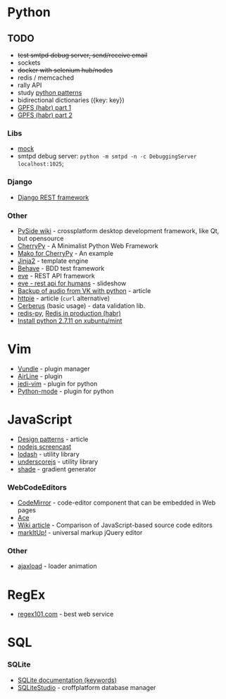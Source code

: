 # Python

## TODO
- ~~test smtpd debug server, send/receive email~~
- sockets
- ~~docker with selenium hub/nodes~~
- redis / memcached
- rally API
- study [python patterns](https://github.com/faif/python-patterns)
- bidirectional dictionaries ({key: key})
- [GPFS (habr) part 1](https://habrahabr.ru/company/scalaxy/blog/82997/)
- [GPFS (habr) part 2](https://habrahabr.ru/company/scalaxy/blog/83353/)

### Libs
- [mock](https://docs.python.org/3.3/library/unittest.mock.html)
- smtpd debug server: `python -m smtpd -n -c DebuggingServer localhost:1025`; 


### Django
- [Django REST framework](http://www.django-rest-framework.org/)

### Other
- [PySide wiki](http://wiki.qt.io/Category:LanguageBindings::PySide) - crossplatform desktop development framework, 
  like Qt, but opensource
- [CherryPy](http://www.cherrypy.org/) - A Minimalist Python Web Framework
- [Mako for CherryPy](http://tools.cherrypy.org/wiki/Mako) - An example
- [Jinja2](http://jinja.pocoo.org/) - template engine  
- [Behave](https://github.com/behave/behave) - BDD test framework
- [eve](http://python-eve.org/) - REST API framework
- [eve - rest api for humans](https://speakerdeck.com/nicola/eve-rest-api-for-humans) - slideshow
- [Backup of audio from VK with python](http://habrahabr.ru/post/247987/) - article
- [httpie](http://radek.io/2015/10/20/httpie/) - article (`curl` alternative)
- [Cerberus](http://docs.python-cerberus.org/en/stable/usage.html#basic-usage) (basic usage) -  data validation lib.
- [redis-py](https://github.com/andymccurdy/redis-py#redis-py),  [Redis in production (habr)](http://habrahabr.ru/post/140893/)
- [Install python 2.7.11 on xubuntu/mint](http://stackoverflow.com/questions/15640109/installing-python-on-linux-mint)

# Vim
- [Vundle](https://github.com/VundleVim/Vundle.vim) - plugin manager
- [AirLine](https://github.com/bling/vim-airline) - plugin
- [jedi-vim](https://github.com/davidhalter/jedi-vim) - plugin for python
- [Python-mode](https://github.com/klen/python-mode) - plugin for python

# JavaScript
- [Design patterns](http://www.dofactory.com/javascript/design-patterns) - article
- [nodejs screencast](http://learn.javascript.ru/nodejs-screencast)
- [lodash](https://lodash.com/) - utility library 
- [underscorejs](http://underscorejs.org/) - utility library
- [shade](http://jxnblk.com/shade/) - gradient generator

### WebCodeEditors
- [CodeMirror](http://codemirror.net/doc/manual.html) - code-editor component that can be embedded in Web pages
- [Ace](https://ace.c9.io/#nav=about) 
- [Wiki article](https://en.wikipedia.org/wiki/Comparison_of_JavaScript-based_source_code_editors) - 
  Comparison of JavaScript-based source code editors
- [markItUp!](http://markitup.jaysalvat.com/home/) - universal markup jQuery editor

### Other
- [ajaxload](http://ajaxload.info/) - loader animation

# RegEx
- [regex101.com](https://regex101.com/) - best web service

# SQL
### SQLite
- [SQLite documentation (keywords)](http://www.sqlite.org/lang.html)
- [SQLiteStudio](http://sqlitestudio.pl/) - croffplatform database manager

